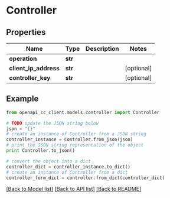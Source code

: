 # Controller


## Properties
Name | Type | Description | Notes
------------ | ------------- | ------------- | -------------
**operation** | **str** |  | 
**client_ip_address** | **str** |  | [optional] 
**controller_key** | **str** |  | [optional] 

## Example

```python
from openapi_cc_client.models.controller import Controller

# TODO update the JSON string below
json = "{}"
# create an instance of Controller from a JSON string
controller_instance = Controller.from_json(json)
# print the JSON string representation of the object
print Controller.to_json()

# convert the object into a dict
controller_dict = controller_instance.to_dict()
# create an instance of Controller from a dict
controller_form_dict = controller.from_dict(controller_dict)
```
[[Back to Model list]](../README.md#documentation-for-models) [[Back to API list]](../README.md#documentation-for-api-endpoints) [[Back to README]](../README.md)


